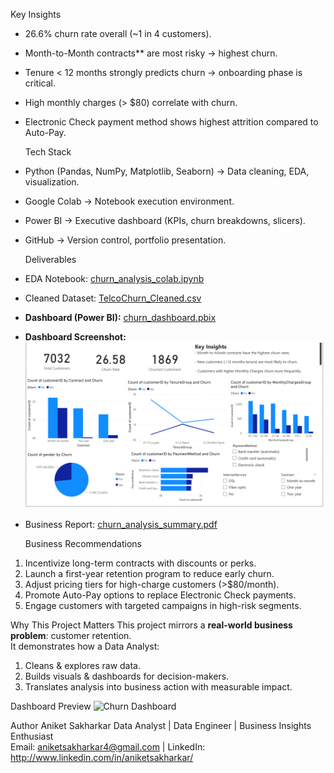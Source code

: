 


  Key Insights
- 26.6% churn rate overall (~1 in 4 customers).  
- Month-to-Month contracts** are most risky → highest churn.  
- Tenure < 12 months strongly predicts churn → onboarding phase is critical.  
- High monthly charges (> $80) correlate with churn.  
- Electronic Check payment method shows highest attrition compared to Auto-Pay.  



  Tech Stack
- Python (Pandas, NumPy, Matplotlib, Seaborn) → Data cleaning, EDA, visualization.  
- Google Colab → Notebook execution environment.  
- Power BI → Executive dashboard (KPIs, churn breakdowns, slicers).  
- GitHub → Version control, portfolio presentation.  



  Deliverables
- EDA Notebook: [churn_analysis_colab.ipynb](churn_analysis_colab.ipynb) 
- Cleaned Dataset: [TelcoChurn_Cleaned.csv](TelcoChurn_Cleaned.csv)  
- **Dashboard (Power BI):** [churn_dashboard.pbix](dashboard/churn_dashboard.pbix)  
- **Dashboard Screenshot:** ![](churn_analysis_dashboard.png)  
- Business Report: [churn_analysis_summary.pdf](report/churn_analysis_summary.pdf)  



  Business Recommendations
1. Incentivize long-term contracts with discounts or perks.  
2. Launch a first-year retention program to reduce early churn.  
3. Adjust pricing tiers for high-charge customers (>$80/month).  
4. Promote Auto-Pay options to replace Electronic Check payments.  
5. Engage customers with targeted campaigns in high-risk segments.  



  Why This Project Matters
This project mirrors a **real-world business problem**: customer retention.  
It demonstrates how a Data Analyst:  
1. Cleans & explores raw data.  
2. Builds visuals & dashboards for decision-makers.  
3. Translates analysis into business action with measurable impact.  



  Dashboard Preview
![Churn Dashboard](dashboard/churn_dashboard_screenshot.png)



 Author
Aniket Sakharkar 
Data Analyst | Data Engineer | Business Insights Enthusiast  
 Email: aniketsakharkar4@gmail.com |  LinkedIn: http://www.linkedin.com/in/aniketsakharkar/   

